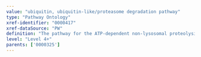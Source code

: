 ```yaml
---
value: "ubiquitin, ubiquitin-like/proteasome degradation pathway"
type: "Pathway Ontology"
xref-identifier: "0000417"
xref-dataSource: "PW"
definition: "The pathway for the ATP-dependent non-lysosomal proteolysis catalyzed by the 26S proteasome and for which ubiquitination, the post-translational covalent conjugation of ubiquitin, or ubiquitin-like, to target proteins is a key signal."
level: "Level 4+"
parents: ['0000325']
---
```

